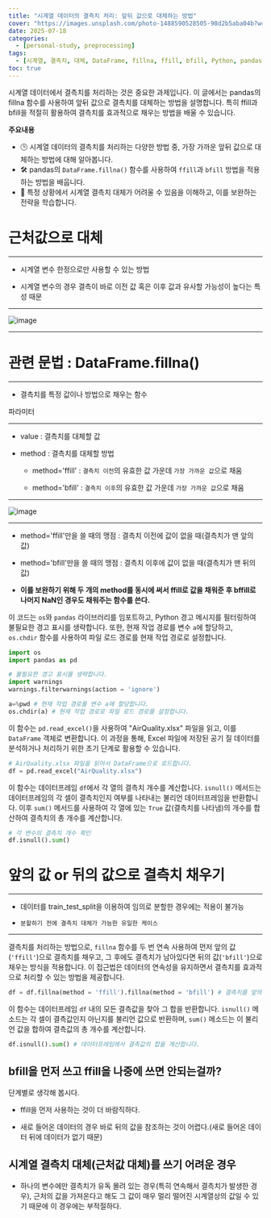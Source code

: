 ```yaml
---
title: "시계열 데이터의 결측치 처리: 앞뒤 값으로 대체하는 방법"
cover: "https://images.unsplash.com/photo-1488590528505-98d2b5aba04b?w=1920&h=1080&fit=crop"
date: 2025-07-18
categories:
  - [personal-study, preprocessing]
tags:
  - [시계열, 결측치, 대체, DataFrame, fillna, ffill, bfill, Python, pandas, 데이터프레임, train_test_split]
toc: true
---
```


시계열 데이터에서 결측치를 처리하는 것은 중요한 과제입니다. 이 글에서는 pandas의 fillna 함수를 사용하여 앞뒤 값으로 결측치를 대체하는 방법을 설명합니다. 특히 ffill과 bfill을 적절히 활용하여 결측치를 효과적으로 채우는 방법을 배울 수 있습니다.

**주요내용**
- 🕒 시계열 데이터의 결측치를 처리하는 다양한 방법 중, 가장 가까운 앞뒤 값으로 대체하는 방법에 대해 알아봅니다.
- 🛠️ pandas의 `DataFrame.fillna()` 함수를 사용하여 `ffill`과 `bfill` 방법을 적용하는 방법을 배웁니다.
- 🚫 특정 상황에서 시계열 결측치 대체가 어려울 수 있음을 이해하고, 이를 보완하는 전략을 학습합니다.

# 근처값으로 대체

---


- 시계열 변수 한정으로만 사용할 수 있는 방법

- 시계열 변수의 경우 결측이 바로 이전 값 혹은 이후 값과 유사할 가능성이 높다는 특성 때문

---


![image](https://user-images.githubusercontent.com/74717033/134630326-af558fd6-1e46-4d54-b562-eedd1d2033d6.png)

---


# 관련 문법 : DataFrame.fillna()

---


- 결측치를 특정 값이나 방법으로 채우는 함수

파라미터

---


- value : 결측치를 대체할 값

- method : 결측치를 대체할 방법

    - method='ffill' : `결측치 이전`의 유효한 값 가운데 `가장 가까운 값`으로 채움

    - method='bfill' : `결측치 이후`의 유효한 값 가운데 `가장 가까운 값`으로 채움

---


![image](https://user-images.githubusercontent.com/74717033/134630355-924bafaa-26fc-4ea4-8b65-333d2d45d9cf.png)

---


- method='ffill'만을 쓸 때의 맹점 : 결측치 이전에 값이 없을 때(결측치가 맨 앞의 값)

- method='bfill'만을 쓸 때의 맹점 : 결측치 이후에 값이 없을 때(결측치가 맨 뒤의 값)

- **이를 보완하기 위해 두 개의 method를 동시에 써서 ffill로 값을 채워준 후 bffill로 나머지 NaN인 경우도 채워주는 함수를 쓴다.**

이 코드는 `os`와 `pandas` 라이브러리를 임포트하고, Python 경고 메시지를 필터링하여 불필요한 경고 표시를 생략합니다. 또한, 현재 작업 경로를 변수 `a`에 할당하고, `os.chdir` 함수를 사용하여 파일 로드 경로를 현재 작업 경로로 설정합니다.

```python
import os
import pandas as pd

# 불필요한 경고 표시를 생략합니다.
import warnings
warnings.filterwarnings(action = 'ignore')

a=%pwd # 현재 작업 경로를 변수 a에 할당합니다.
os.chdir(a) # 현재 작업 경로로 파일 로드 경로를 설정합니다.
```

이 함수는 `pd.read_excel()`을 사용하여 "AirQuality.xlsx" 파일을 읽고, 이를 `DataFrame` 객체로 변환합니다. 이 과정을 통해, Excel 파일에 저장된 공기 질 데이터를 분석하거나 처리하기 위한 초기 단계로 활용할 수 있습니다.

```python
# AirQuality.xlsx 파일을 읽어서 DataFrame으로 로드합니다.
df = pd.read_excel("AirQuality.xlsx")
```

이 함수는 데이터프레임 `df`에서 각 열의 결측치 개수를 계산합니다. `isnull()` 메서드는 데이터프레임의 각 셀이 결측치인지 여부를 나타내는 불리언 데이터프레임을 반환합니다. 이후 `sum()` 메서드를 사용하여 각 열에 있는 `True` 값(결측치를 나타냄)의 개수를 합산하여 결측치의 총 개수를 계산합니다.

```python
# 각 변수의 결측치 개수 확인
df.isnull().sum()
```

# 앞의 값 or 뒤의 값으로 결측치 채우기

---


- 데이터를 train_test_split을 이용하여 임의로 분할한 경우에는 적용이 불가능

 - `분할하기 전에 결측치 대체가 가능한 유일한 케이스`

---


결측치를 처리하는 방법으로, `fillna` 함수를 두 번 연속 사용하여 먼저 앞의 값(`'ffill'`)으로 결측치를 채우고, 그 후에도 결측치가 남아있다면 뒤의 값(`'bfill'`)으로 채우는 방식을 적용합니다. 이 접근법은 데이터의 연속성을 유지하면서 결측치를 효과적으로 처리할 수 있는 방법을 제공합니다.

```python
df = df.fillna(method = 'ffill').fillna(method = 'bfill') # 결측치를 앞의 값으로 채운 후, 여전히 결측치인 경우 뒤의 값으로 채웁니다.
```

이 함수는 데이터프레임 `df` 내의 모든 결측값을 찾아 그 합을 반환합니다. `isnull()` 메소드는 각 셀이 결측값인지 아닌지를 불리언 값으로 반환하며, `sum()` 메소드는 이 불리언 값을 합하여 결측값의 총 개수를 계산합니다.

```python
df.isnull().sum() # 데이터프레임에서 결측값의 합을 계산합니다.
```

## bfill을 먼저 쓰고 ffill을 나중에 쓰면 안되는걸까?

단계별로 생각해 봅시다.

- ffill을 먼저 사용하는 것이 더 바람직하다.

- 새로 들어온 데이터의 경우 바로 뒤의 값을 참조하는 것이 어렵다.(새로 들어온 데이터 뒤에 데이터가 없기 때문)

## 시계열 결측치 대체(근처값 대체)를 쓰기 어려운 경우

- 하나의 변수에만 결측치가 유독 몰려 있는 경우(특히 연속해서 결측치가 발생한 경우), 근처의 값을 가져온다고 해도 그 값이 매우 멀리 떨어진 시계열상의 값일 수 있기 때문에 이 경우에는 부적절하다.

